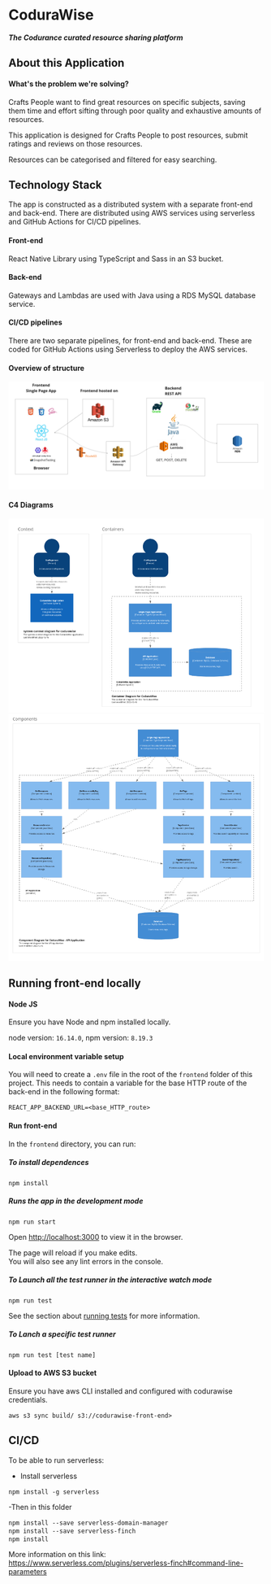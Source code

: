 # CoduraWise
***The Codurance curated resource sharing platform***

## About this Application

#### What's the problem we're solving?

Crafts People want to find great resources on specific subjects, saving them time and effort sifting through poor quality and exhaustive amounts of resources.

This application is designed for Crafts People to post resources, submit ratings and reviews on those resources.

Resources can be categorised and filtered for easy searching.

## Technology Stack

The app is constructed as a distributed system with a separate front-end and back-end. There are distributed using AWS services using serverless and GitHub Actions for CI/CD pipelines.

#### Front-end

React Native Library using TypeScript and Sass in an S3 bucket.

#### Back-end

Gateways and Lambdas are used with Java using a RDS MySQL database service.

#### CI/CD pipelines

There are two separate pipelines, for front-end and back-end.
These are coded for GitHub Actions using Serverless to deploy the AWS services.

#### Overview of structure

![image of technology_stack](readme_images/technology_stack.png)

#### C4 Diagrams

![C1 and C2 Diagrams](readme_images/c1_c2_diagrams.png)
![C3 Diagrams](readme_images/c3_diagram.png)

## Running front-end locally

#### Node JS

Ensure you have Node and npm installed locally.

node version: `16.14.0`,
npm version: `8.19.3`


#### Local environment variable setup

You will need to create a `.env` file in the root of the `frontend` folder of this project. This needs to contain a variable for the base HTTP route of the back-end in the following format:
```
REACT_APP_BACKEND_URL=<base_HTTP_route>
```

#### Run front-end

In the `frontend` directory, you can run:

##### To install dependences
```
npm install
```
##### Runs the app in the development mode
```
npm run start
```

Open [http://localhost:3000](http://localhost:3000) to view it in the browser.

The page will reload if you make edits.\
You will also see any lint errors in the console.

##### To Launch all the test runner in the interactive watch mode
```
npm run test
```

See the section about [running tests](https://facebook.github.io/create-react-app/docs/running-tests) for more information.

##### To Lanch a specific test runner
```
npm run test [test name]
```

#### Upload to AWS S3 bucket
Ensure you have aws CLI installed and configured with codurawise credentials.

```
aws s3 sync build/ s3://codurawise-front-end>
```
## CI/CD

To be able to run serverless:

- Install serverless
```
npm install -g serverless
```
-Then in this folder
```
npm install --save serverless-domain-manager
npm install --save serverless-finch
npm install
```
More information on this link:
https://www.serverless.com/plugins/serverless-finch#command-line-parameters
